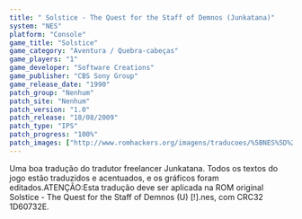 ```yaml
---
title: " Solstice - The Quest for the Staff of Demnos (Junkatana)"
system: "NES"
platform: "Console"
game_title: "Solstice"
game_category: "Aventura / Quebra-cabeças"
game_players: "1"
game_developer: "Software Creations"
game_publisher: "CBS Sony Group"
game_release_date: "1990"
patch_group: "Nenhum"
patch_site: "Nenhum"
patch_version: "1.0"
patch_release: "18/08/2009"
patch_type: "IPS"
patch_progress: "100%"
patch_images: ["http://www.romhackers.org/imagens/traducoes/%5BNES%5D%20Solstice%20-%20The%20Quest%20for%20the%20Staff%20of%20Demnos%20-%20Junkatana%20-%201.png","http://www.romhackers.org/imagens/traducoes/%5BNES%5D%20Solstice%20-%20The%20Quest%20for%20the%20Staff%20of%20Demnos%20-%20Junkatana%20-%202.png","http://www.romhackers.org/imagens/traducoes/%5BNES%5D%20Solstice%20-%20The%20Quest%20for%20the%20Staff%20of%20Demnos%20-%20Junkatana%20-%203.png"]
---
```

Uma boa tradução do tradutor freelancer Junkatana. Todos os textos do jogo estão traduzidos e acentuados, e os gráficos foram editados.ATENÇÃO:Esta tradução deve ser aplicada na ROM original Solstice - The Quest for the Staff of Demnos (U) [!].nes, com CRC32 1D60732E.